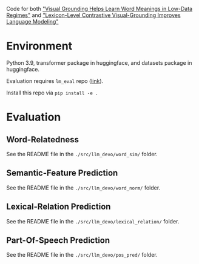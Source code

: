 Code for both ["Visual Grounding Helps Learn Word Meanings in Low-Data Regimes"](https://arxiv.org/abs/2310.13257) and ["Lexicon-Level Contrastive Visual-Grounding Improves Language Modeling"](https://arxiv.org/abs/2403.14551)

# Environment

Python 3.9, transformer package in huggingface, and datasets package in huggingface.

Evaluation requires `lm_eval` repo ([link](https://github.com/chengxuz/lm-evaluation-harness.git)).

Install this repo via `pip install -e .`


# Evaluation

## Word-Relatedness

See the README file in the `./src/llm_devo/word_sim/` folder.

## Semantic-Feature Prediction

See the README file in the `./src/llm_devo/word_norm/` folder.

## Lexical-Relation Prediction

See the README file in the `./src/llm_devo/lexical_relation/` folder.

## Part-Of-Speech Prediction

See the README file in the `./src/llm_devo/pos_pred/` folder.

